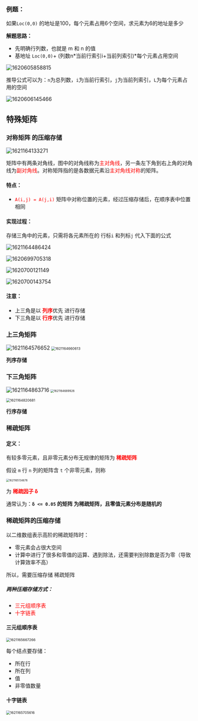 ### 例题：

如果`Loc(0,0)` 的地址是100，每个元素占用6个空间，求元素为6的地址是多少

**解题思路：**

* 先明确行列数，也就是 m 和 n 的值
* 基地址 `Loc(0,0)`+ (列数n\*当前行索引i+当前列索引)*每个元素占用空间

![1620605858815](数据结构.assets/1620605858815.png)

推导公式可以为：`n`为总列数，`i`为当前行索引，`j`为当前列索引，`L`为每个元素占用的空间

![1620606145466](数据结构.assets/1620606145466.png)



## 特殊矩阵

### 对称矩阵 的压缩存储

![1621164133271](数据结构.assets/1621164133271.png)

矩阵中有两条对角线，图中的对角线称为<font color=red>主对角线</font>，另一条左下角到右上角的对角线为<font color=red>副对角线</font>。对称矩阵指的是各数据元素沿<font color=red>主对角线对称</font>的矩阵。

#### 特点：

* <font color=red>`A(i,j) = A(j,i)`</font> 矩阵中对称位置的元素，经过压缩存储后，在顺序表中位置相同

#### 实现过程：

存储三角中的元素，只需将各元素所在的 行标`i` 和列标`j` 代入下面的公式

![1621164486424](数据结构.assets/1621164486424.png)

![1620699705318](数据结构.assets/1620699705318.png)

![1620700121149](数据结构.assets/1620700121149.png)

![1620700143754](数据结构.assets/1620700143754.png)

#### 注意：

* 上三角是以 <font color=red>**列序**</font>优先 进行存储
* 下三角是以 <font color=red>**行序**</font>优先 进行存储



### 上三角矩阵

![1621164576652](数据结构.assets/1621164863716.png) <img src="数据结构.assets/1621164660613.png" alt="1621164660613" style="zoom:67%;" />  

**列序存储**



### 下三角矩阵

![1621164863716](数据结构.assets/1621164576652.png) <img src="数据结构.assets/1621164689926.png" alt="1621164689926" style="zoom: 54%;" />

<img src="数据结构.assets/1621164820681.png" alt="1621164820681" style="zoom:67%;" />

**行序存储**



### 稀疏矩阵

#### 定义：

有较多零元素，且非零元素分布无规律的矩阵为 <font color=red>**稀疏矩阵**</font>

假设 `m` 行 `n` 列的矩阵含 `t` 个非零元素，则称

<img src="数据结构.assets/1621165134676.png" alt="1621165134676" style="zoom:50%;" /> 

为<font color=red> **稀疏因子  δ**</font>

通常认为：**`δ <= 0.05` 的矩阵 为稀疏矩阵，且零值元素分布是随机的**



### 稀疏矩阵的压缩存储

以二维数组表示高阶的稀疏矩阵时：

* 零元素会占很大空间
* 计算中进行了很多和零值的运算、遇到除法，还需要判别除数是否为零（导致计算效率不高）

所以，需要压缩存储 稀疏矩阵

##### 两种压缩存储方式：

* <font color=red>三元组顺序表</font>
* <font color=red>十字链表</font>

#### 三元组顺序表

<img src="数据结构.assets/1621165667266.png" alt="1621165667266" style="zoom: 67%;" /> 

每个结点要存储：

* 所在行
* 所在列
* 值
* 非零值数量



#### 十字链表

<img src="数据结构.assets/1621165705616.png" alt="1621165705616" style="zoom: 67%;" /> 

